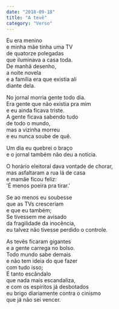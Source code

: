 ```yaml
---
date: "2018-09-18"
title: "A tevê"
category: "Verso"
---
```


Eu era menino\
e minha mãe tinha uma TV\
de quatorze polegadas\
que iluminava a casa toda.\
De manhã desenho,\
a noite novela\
e a família era que existia ali\
diante dela.

No jornal morria gente todo dia.\
Era gente que não existia pra mim\
e eu ainda ficava triste.\
A gente ficava sabendo tudo\
de todo o mundo,\
mas a vizinha morreu\
e eu nunca soube de quê.

Um dia eu quebrei o braço\
e o jornal também não deu a notícia.

O horário eleitoral dava vontade de chorar,\
mas asfaltaram a rua lá de casa\
e mamãe ficou feliz:\
'É menos poeira pra tirar.'

Se ao menos eu soubesse\
que as TVs cresceriam\
e que eu também;\
Se tivessem me avisado\
da fragilidade da inocência,\
eu talvez não tivesse perdido o controle.

As tevês ficaram gigantes\
e a gente carrega no bolso.\
Todo mundo sabe demais\
e não tem ideia do que fazer\
com tudo isso;\
É tanto escândalo\
que nada mais escandaliza,\
e com os espíritos já desbotados\
eu brigo diariamente contra o cinismo\
que já não sei vencer.
